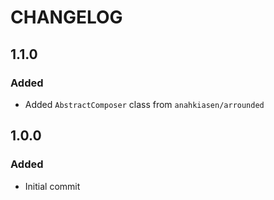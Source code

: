 # CHANGELOG

## 1.1.0
### Added
- Added `AbstractComposer` class from `anahkiasen/arrounded`

## 1.0.0
### Added
- Initial commit
